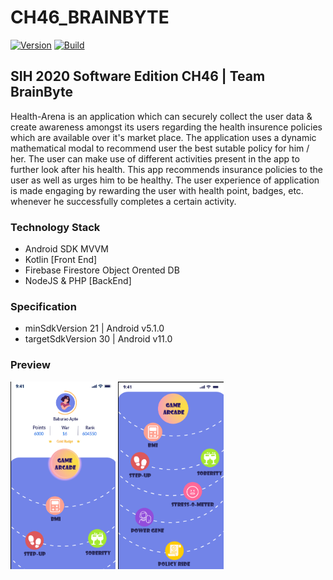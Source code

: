 # CH46_BRAINBYTE

[![Version](https://img.shields.io/badge/version-v1.0%20beta-blue)](https://github.com/adityam49/CH46_BRAINBYTE) [![Build](https://img.shields.io/badge/build-passing-brightgreen)](https://github.com/adityam49/CH46_BRAINBYTE)


## SIH 2020 Software Edition CH46 | Team BrainByte

Health-Arena is an application which can securely collect the user data & create awareness amongst its users regarding the health insurence policies which are available over it's market place. The application uses a dynamic mathematical modal to recommend user the best sutable policy for him / her. The user can make use of different activities present in the app to further look after his health. This app recommends insurance policies to the user as well as urges him to be healthy. The user experience of application is made engaging by rewarding the user with health point, badges, etc. whenever he successfully completes a certain activity.

### Technology Stack
* Android SDK MVVM
* Kotlin [Front End]
* Firebase Firestore Object Orented DB
* NodeJS & PHP [BackEnd]

### Specification
* minSdkVersion 21 | Android v5.1.0
* targetSdkVersion 30 | Android v11.0

### Preview
<img src="preview/s1.png" height="300">
<img src="preview/s2.png" height="300">

